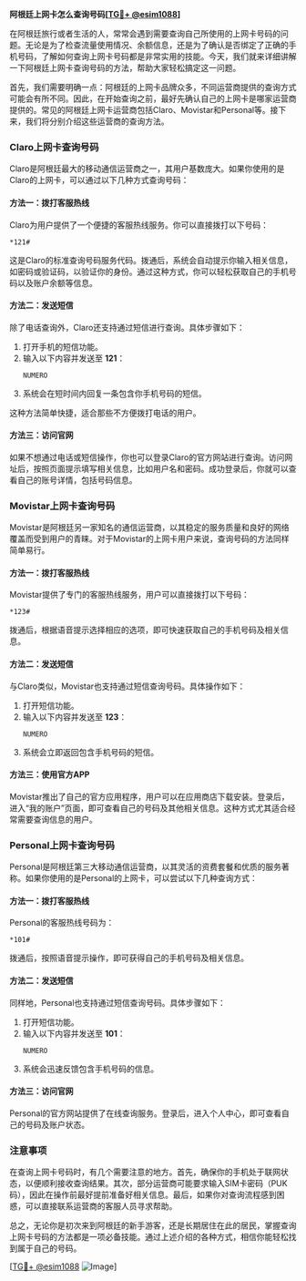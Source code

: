 **阿根廷上网卡怎么查询号码[[TG💪+ @esim1088](https://t.me/s/esim1088)]**

在阿根廷旅行或者生活的人，常常会遇到需要查询自己所使用的上网卡号码的问题。无论是为了检查流量使用情况、余额信息，还是为了确认是否绑定了正确的手机号码，了解如何查询上网卡号码都是非常实用的技能。今天，我们就来详细讲解一下阿根廷上网卡查询号码的方法，帮助大家轻松搞定这一问题。

首先，我们需要明确一点：阿根廷的上网卡品牌众多，不同运营商提供的查询方式可能会有所不同。因此，在开始查询之前，最好先确认自己的上网卡是哪家运营商提供的。常见的阿根廷上网卡运营商包括Claro、Movistar和Personal等。接下来，我们将分别介绍这些运营商的查询方法。

### Claro上网卡查询号码

Claro是阿根廷最大的移动通信运营商之一，其用户基数庞大。如果你使用的是Claro的上网卡，可以通过以下几种方式查询号码：

#### 方法一：拨打客服热线
Claro为用户提供了一个便捷的客服热线服务。你可以直接拨打以下号码：
```
*121#
```
这是Claro的标准查询号码服务代码。拨通后，系统会自动提示你输入相关信息，如密码或验证码，以验证你的身份。通过这种方式，你可以轻松获取自己的手机号码以及账户余额等信息。

#### 方法二：发送短信
除了电话查询外，Claro还支持通过短信进行查询。具体步骤如下：
1. 打开手机的短信功能。
2. 输入以下内容并发送至 **121**：
   ```
   NUMERO
   ```
3. 系统会在短时间内回复一条包含你手机号码的短信。

这种方法简单快捷，适合那些不方便拨打电话的用户。

#### 方法三：访问官网
如果不想通过电话或短信操作，你也可以登录Claro的官方网站进行查询。访问网址后，按照页面提示填写相关信息，比如用户名和密码。成功登录后，你就可以查看自己的账号详情，包括号码信息。

### Movistar上网卡查询号码

Movistar是阿根廷另一家知名的通信运营商，以其稳定的服务质量和良好的网络覆盖而受到用户的青睐。对于Movistar的上网卡用户来说，查询号码的方法同样简单易行。

#### 方法一：拨打客服热线
Movistar提供了专门的客服热线服务，用户可以直接拨打以下号码：
```
*123#
```
拨通后，根据语音提示选择相应的选项，即可快速获取自己的手机号码及相关信息。

#### 方法二：发送短信
与Claro类似，Movistar也支持通过短信查询号码。具体操作如下：
1. 打开短信功能。
2. 输入以下内容并发送至 **123**：
   ```
   NUMERO
   ```
3. 系统会立即返回包含手机号码的短信。

#### 方法三：使用官方APP
Movistar推出了自己的官方应用程序，用户可以在应用商店下载安装。登录后，进入“我的账户”页面，即可查看自己的号码及其他相关信息。这种方式尤其适合经常需要查询信息的用户。

### Personal上网卡查询号码

Personal是阿根廷第三大移动通信运营商，以其灵活的资费套餐和优质的服务著称。如果你使用的是Personal的上网卡，可以尝试以下几种查询方式：

#### 方法一：拨打客服热线
Personal的客服热线号码为：
```
*101#
```
拨通后，按照语音提示操作，即可获得自己的手机号码及相关信息。

#### 方法二：发送短信
同样地，Personal也支持通过短信查询号码。具体步骤如下：
1. 打开短信功能。
2. 输入以下内容并发送至 **101**：
   ```
   NUMERO
   ```
3. 系统会迅速反馈包含手机号码的信息。

#### 方法三：访问官网
Personal的官方网站提供了在线查询服务。登录后，进入个人中心，即可查看自己的号码及账户状态。

### 注意事项

在查询上网卡号码时，有几个需要注意的地方。首先，确保你的手机处于联网状态，以便顺利接收查询结果。其次，部分运营商可能要求输入SIM卡密码（PUK码），因此在操作前最好提前准备好相关信息。最后，如果你对查询流程感到困惑，可以直接联系运营商的客服人员寻求帮助。

总之，无论你是初次来到阿根廷的新手游客，还是长期居住在此的居民，掌握查询上网卡号码的方法都是一项必备技能。通过上述介绍的各种方式，相信你能轻松找到属于自己的号码。

[[TG💪+ @esim1088](https://t.me/s/esim1088) ![Image](https://i.postimg.cc/4NQfJmqS/Snipaste-2025-05-13-00-14-12.png)]